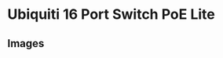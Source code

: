# Ubiquiti 16 Port Switch PoE Lite

## Images

<!-- TODO: add images from `google photos` to this page -->